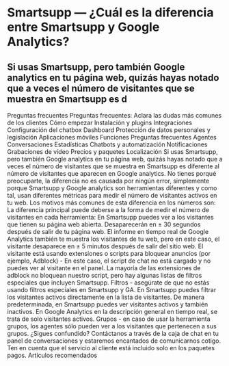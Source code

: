 # Smartsupp — ¿Cuál es la diferencia entre Smartsupp y Google Analytics?
## Si usas Smartsupp, pero también Google analytics en tu página web, quizás hayas notado que a veces el número de visitantes que se muestra en Smartsupp es d
Preguntas frecuentes 
Preguntas frecuentes: Aclara las dudas más comunes de los clientes 
Cómo empezar 
Instalación y plugins 
Integraciones 
Configuración del chatbox 
Dashboard 
Protección de datos personales y legislación 
Aplicaciones móviles 
Funciones 
Preguntas frecuentes 
Agentes 
Conversaciones 
Estadísticas 
Chatbots y automatización 
Notificaciones 
Grabaciones de vídeo 
Precios y paquetes 
Localización 
Si usas Smartsupp, pero también Google analytics en tu página web, quizás hayas notado que a veces el número de visitantes que se muestra en Smartsupp es diferente al número de visitantes que aparecen en Google analytics. No tienes porqué preocuparte, la diferencia no es causada por ningún error, simplemente porque Smartsupp y Google analytics son herramientas diferentes y como tal, usan diferentes métricas para medir el número de visitantes activos en tu web. Los motivos más comunes de esta diferencia en los números son:
La diferencia principal puede deberse a la forma de medir el número de visitantes en cada herramienta:
En Smartsupp puedes ver a los visitantes que tienen su página web abierta. Desaparecerán en ± 30 segundos después de salir de tu página web.
El informe en tiempo real de Google Analytics también te muestra los visitantes de tu web, pero en este caso, el visitante desaparece en ± 5 minutos después de salir del sitio web.
El visitante está usando extensiones o scripts para bloquear anuncios (por ejemplo, Adblock) - En este caso, el script de chat no está cargado y no puedes ver al visitante en el panel. La mayoría de las extensiones de adblock no bloquean nuestro script, pero hay algunas listas de filtros especiales que incluyen Smartsupp.
Filtros - asegúrate de que no estás usando filtros especiales en Smartsupp y GA. En Smartsupp puedes filtrar los visitantes activos directamente en la lista de visitantes. De manera predeterminada, en Smartsupp puedes ver visitantes activos y también inactivos. En Google Analytics en la descripción general en tiempo real, se trata de solo visitantes activos.
Grupos - en caso de usar la herramienta grupos, los agentes sólo pueden ver a los visitantes que pertenecen a sus grupos.
¿Sigues confundido? Contáctanos a través de la caja de chat en tu panel de conversaciones y estaremos encantados de comunicarnos cotigo. Ten en cuenta que el servicio al cliente está incluido solo en los paquetes pagos. 
Artículos recomendados

